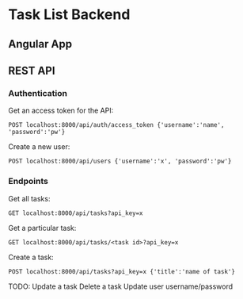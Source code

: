 # Task List Backend

## Angular App

## REST API
### Authentication
Get an access token for the API:

    POST localhost:8000/api/auth/access_token {'username':'name', 'password':'pw'}
    
Create a new user:

    POST localhost:8000/api/users {'username':'x', 'password':'pw'}
    
### Endpoints
Get all tasks:

    GET localhost:8000/api/tasks?api_key=x

Get a particular task:
    
    GET localhost:8000/api/tasks/<task id>?api_key=x

Create a task:

    POST localhost:8000/api/tasks?api_key=x {'title':'name of task'}

TODO:
Update a task
Delete a task
Update user username/password